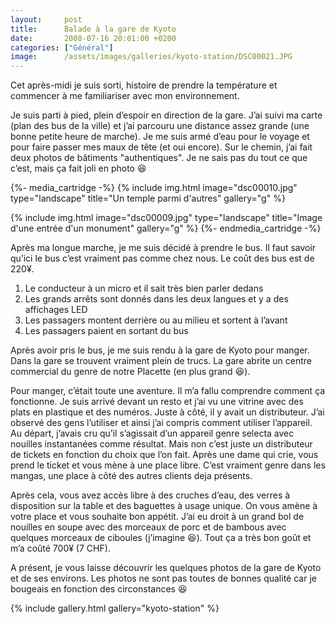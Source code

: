```yaml
---
layout:     post
title:      Balade à la gare de Kyoto
date:       2008-07-16 20:01:00 +0200
categories: ["Général"]
image:      /assets/images/galleries/kyoto-station/DSC00021.JPG
---
```


Cet après-midi je suis sorti, histoire de prendre la température et commencer à me familiariser avec mon environnement.

<!--more-->

Je suis parti à pied, plein d’espoir en direction de la gare. J’ai suivi ma carte (plan des bus de la ville) et j’ai 
parcouru une distance assez grande (une bonne petite heure de marche). Je me suis armé d’eau pour le voyage et pour 
faire passer mes maux de tête (et oui encore). Sur le chemin, j’ai fait deux photos de bâtiments "authentiques". Je ne 
sais pas du tout ce que c’est, mais ça fait joli en photo :laughing:

{%- media_cartridge -%}
{% include img.html
    image="dsc00010.jpg"
    type="landscape"
    title="Un temple parmi d'autres"
    gallery="g"
%}

{% include img.html
    image="dsc00009.jpg"
    type="landscape"
    title="Image d'une entrée d'un monument"
    gallery="g"
%}
{%- endmedia_cartridge -%}

Après ma longue marche, je me suis décidé à prendre le bus. Il faut savoir qu’ici le bus c’est vraiment pas comme chez 
nous. Le coût des bus est de 220¥.

1. Le conducteur à un micro et il sait très bien parler dedans
2. Les grands arrêts sont donnés dans les deux langues et y a des affichages LED
3. Les passagers montent derrière ou au milieu et sortent à l’avant
4. Les passagers paient en sortant du bus

Après avoir pris le bus, je me suis rendu à la gare de Kyoto pour manger. Dans la gare se trouvent vraiment plein de 
trucs. La gare abrite un centre commercial du genre de notre Placette (en plus grand :laughing:).

Pour manger, c’était toute une aventure. Il m’a fallu comprendre comment ça fonctionne. Je suis arrivé devant un resto 
et j’ai vu une vitrine avec des plats en plastique et des numéros. Juste à côté, il y avait un distributeur. J’ai 
observé des gens l’utiliser et ainsi j’ai compris comment utiliser l’appareil. Au départ, j’avais cru qu’il s’agissait 
d’un appareil genre selecta avec nouilles instantanées comme résultat. Mais non c’est juste un distributeur de tickets 
en fonction du choix que l’on fait. Après une dame qui crie, vous prend le ticket et vous mène à une place libre. C’est 
vraiment genre dans les mangas, une place à côté des autres clients deja présents.

Après cela, vous avez accès libre à des cruches d’eau, des verres à disposition sur la table et des baguettes à usage 
unique. On vous amène à votre place et vous souhaite bon appétit. J’ai eu droit à un grand bol de nouilles en soupe 
avec des morceaux de porc et de bambous avec quelques morceaux de ciboules (j’imagine :laughing:). Tout ça a très bon 
goût et m’a coûté 700¥ (7 CHF).

A présent, je vous laisse découvrir les quelques photos de la gare de Kyoto et de ses environs. Les photos ne sont pas 
toutes de bonnes qualité car je bougeais en fonction des circonstances :laughing:

{% include gallery.html gallery="kyoto-station" %}